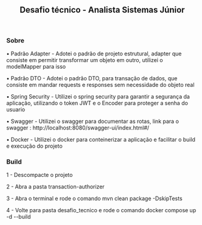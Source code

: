 <h2 align="center">Desafio técnico - Analista Sistemas Júnior </h2>
<br>
<p align="start">
 <h3>Sobre</h3> 
  • Padrão Adapter - Adotei o padrão de projeto estrutural, adapter que consiste em permitir transformar um objeto em outro, utilizei o modelMapper para isso 
  <p></p>
  • Padrão DTO - Adotei o padrão DTO, para transação de dados, que consiste em mandar requests e responses sem necessidade do objeto real
  <p></p>
  • Spring Security - Utilizei o spring security para garantir a segurança da aplicação, utilizando o token JWT e o Encoder para proteger a senha do usuario
  <p></p>
  • Swagger - Utilizei o swagger para documentar as rotas, link para o swagger : http://localhost:8080/swagger-ui/index.html#/
  <p></p>
  • Docker - Utilizei o docker para conteinerizar a aplicação e facilitar o build e execução do projeto
   <h3>Build</h3> 
   1 - Descompacte o projeto    
   <p></p>
   2 - Abra a pasta transaction-authorizer   
   <p></p>
   3 - Abra o terminal e rode o comando  mvn clean package -DskipTests   
   <p></p>
   4 - Volte para pasta desafio_tecnico e rode o comando  docker compose up -d --build
</p>
